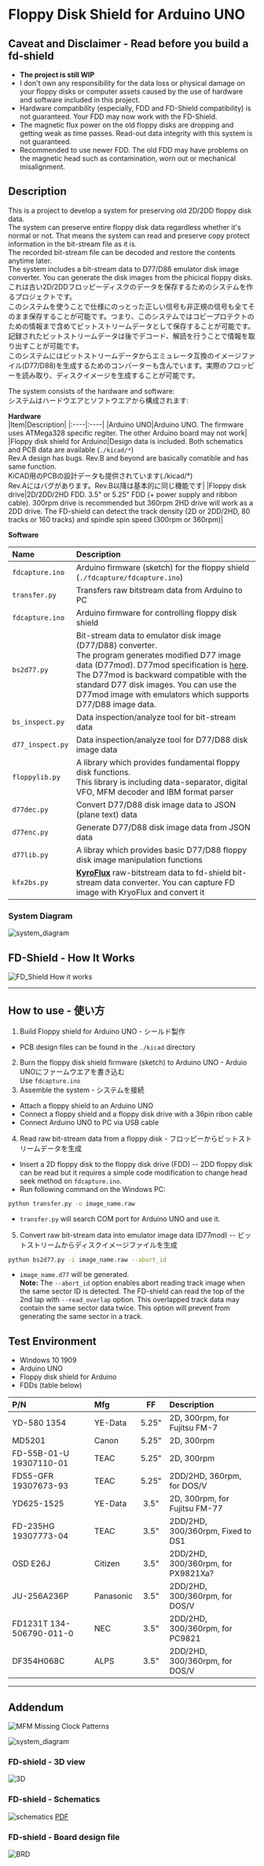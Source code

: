# Floppy Disk Shield for Arduino UNO

## Caveat and Disclaimer - Read before you build a fd-shield  
- **The project is still WIP**
- I don't own any responsibility for the data loss or physical damage on your floppy disks or computer assets caused by the use of hardware and software included in this project.
- Hardware compatibility (especially, FDD and FD-Shield compatibility) is not guaranteed. Your FDD may now work with the FD-Shield.  
- The magnetic flux power on the old floppy disks are dropping and getting weak as time passes. Read-out data integrity with this system is not guaranteed.
- Recommended to use newer FDD. The old FDD may have problems on the magnetic head such as contamination, worn out or mechanical misalignment.

## Description
This is a project to develop a system for preserving old 2D/2DD floppy disk data.  
The system can preserve entire floppy disk data regardless whether it's normal or not. That means the system can read and preserve copy protect information in the bit-stream file as it is.  
The recorded bit-stream file can be decoded and restore the contents anytime later.  
The system includes a bit-stream data to D77/D88 emulator disk image converter. You can generate the disk images from the phicical floppy disks.  
これは古い2D/2DDフロッピーディスクのデータを保存するためのシステムを作るプロジェクトです。  
このシステムを使うことで仕様にのっとった正しい信号も非正規の信号も全てそのまま保存することが可能です。つまり、このシステムではコピープロテクトのための情報まで含めてビットストリームデータとして保存することが可能です。  
記録されたビットストリームデータは後でデコード、解読を行うことで情報を取り出すことが可能です。  
このシステムにはビットストリームデータからエミュレータ互換のイメージファイル(D77/D88)を生成するためのコンバーターも含んでいます。実際のフロッピーを読み取り、ディスクイメージを生成することが可能です。  

The system consists of the hardware and software:  
システムはハードウエアとソフトウエアから構成されます:

**Hardware**  
|Item|Description|
|:----|:----|
|Arduino UNO|Arduino UNO. The firmware uses ATMega328 specific regiter. The other Arduino board may not work|
|Floppy disk shield for Arduino|Design data is included. Both schematics and PCB data are available (`./kicad/*`)<br>Rev.A design has bugs. Rev.B and beyond are basically comatible and has same function.<br>KiCAD用のPCBの設計データも提供されています(./kicad/*)<br>Rev.Aにはバグがあります。Rev.B以降は基本的に同じ機能です|
|Floppy disk drive|2D/2DD/2HD FDD. 3.5" or 5.25" FDD (+ power supply and ribbon cable). 300rpm drive is recommended but 360rpm 2HD drive will work as a 2DD drive. The FD-shield can detect the track density (2D or 2DD/2HD, 80 tracks or 160 tracks) and spindle spin speed (300rpm or 360rpm)|  

**Software**  

|Name|Description|
|:--------|:-----------|
|`fdcapture.ino`|Arduino firmware (sketch) for the floppy shield<br> (`./fdcapture/fdcapture.ino`)|
|`transfer.py`|Transfers raw bitstream data from Arduino to PC|
|`fdcapture.ino`|Arduino firmware for controlling floppy disk shield|
|`bs2d77.py`|Bit-stream data to emulator disk image (D77/D88) converter.<br> The program generates modified D77 image data (D77mod). D77mod specification is [here](docs/D77mod_format.md). The D77mod is backward compatible with the standard D77 disk images. You can use the D77mod image with emulators which supports D77/D88 image data.|
|`bs_inspect.py`|Data inspection/analyze tool for bit-stream data|
|`d77_inspect.py`|Data inspection/analyze tool for D77/D88 disk image data|
|`floppylib.py`|A library which provides fundamental floppy disk functions.<br> This library is including data-separator, digital VFO, MFM decoder and IBM format parser|
|`d77dec.py`|Convert D77/D88 disk image data to JSON (plane text) data|
|`d77enc.py`|Generate D77/D88 disk image data from JSON data|
|`d77lib.py`|A libray which provides basic D77/D88 floppy disk image manipulation functions|
|`kfx2bs.py`|[**KyroFlux**](https://www.kryoflux.com/) raw-bitstream data to fd-shield bit-stream data converter. You can capture FD image with KryoFlux and convert it|
### System Diagram
![system_diagram](resources/fd-shield.jpg)

## FD-Shield - How It Works
![FD_Shield How it works](resources/fd-shield1.jpg)

---------

## How to use - 使い方

1. Build Floppy shield for Arduino UNO - シールド製作  
- PCB design files can be found in the `./kicad` directory
2. Burn the floppy disk shield firmware (sketch) to Arduino UNO - Arduio UNOにファームウエアを書き込む  
Use `fdcapture.ino`
3. Assemble the system - システムを接続
- Attach a floppy shield to an Arduino UNO
- Connect a floppy shield and a floppy disk drive with a 36pin ribon cable
- Connect Arduino UNO to PC via USB cable
4. Read raw bit-stream data from a floppy disk - フロッピーからビットストリームデータを生成  
- Insert a 2D floppy disk to the floppy disk drive (FDD) -- 2DD floppy disk can be read but it requires a simple code modification to change head seek method on `fdcapture.ino`.
- Run following command on the Windows PC:
```sh
python transfer.py -o image_name.raw
```
- `transfer.py` will search COM port for Arduino UNO and use it.
5. Convert raw bit-stream data into emulator image data (D77mod) -- ビットストリームからディスクイメージファイルを生成
```sh
python bs2d77.py -i image_name.raw --abort_id
```
- `image_name.d77` will be generated.  
**Note:** The `--abort_id` option enables abort reading track image when the same sector ID is detected. The FD-shield can read the top of the 2nd lap with `--read_overlap` option. This overlapped track data may contain the same sector data twice. This option will prevent from generating the same sector in a track.  

## Test Environment

- Windows 10 1909
- Arduino UNO
- Floppy disk shield for Arduino
- FDDs (table below)

|P/N|Mfg|FF|Description|
|:----|:----|:----:|:----|
|YD-580 1354|YE-Data|5.25"|2D, 300rpm, for Fujitsu FM-7|
|MD5201|Canon|5.25"|2D, 300rpm|
|FD-55B-01-U 19307110-01|TEAC|5.25"|2D, 300rpm|
|FD55-GFR 19307673-93|TEAC|5.25"|2DD/2HD, 360rpm, for DOS/V|
|YD625-1525|YE-Data|3.5"|2D, 300rpm, for Fujitsu FM-77|
|FD-235HG 19307773-04|TEAC|3.5"|2DD/2HD, 300/360rpm, Fixed to DS1|
|OSD E26J|Citizen|3.5"|2DD/2HD, 300/360rpm, for PX9821Xa?|
|JU-256A236P|Panasonic|3.5"|2DD/2HD, 300/360rpm, for DOS/V|
|FD1231T 134-506790-011-0|NEC|3.5"|2DD/2HD, 300/360rpm, for PC9821|
|DF354H068C|ALPS|3.5"|2DD/2HD, 300/360rpm, for DOS/V|

---------------

## Addendum

![MFM Missing Clock Patterns](resources/missing_clock.jpg)

![system_diagram](resources/byte_sync.jpg)

### FD-shield - 3D view
![3D](resources/fdshield-3d.jpg)

### FD-shield - Schematics
![schematics](resources/fdshield.svg)
[PDF](resources/fdshield-schematics.pdf)

### FD-shield - Board design file
![BRD](resources/fdshield-brd.svg)

